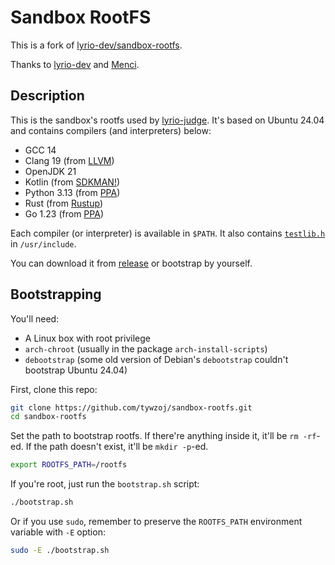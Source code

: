 # Sandbox RootFS

This is a fork of [lyrio-dev/sandbox-rootfs](https://github.com/lyrio-dev/sandbox-rootfs).

Thanks to [lyrio-dev](https://github.com/lyrio-dev) and [Menci](https://github.com/menci).

## Description

This is the sandbox's rootfs used by [lyrio-judge](https://github.com/lyrio-dev/judge). It's based on Ubuntu 24.04 and contains compilers (and interpreters) below:

* GCC 14
* Clang 19 (from [LLVM](https://apt.llvm.org/))
* OpenJDK 21
* Kotlin (from [SDKMAN!](https://kotlinlang.org/docs/tutorials/command-line.html))
* Python 3.13 (from [PPA](https://launchpad.net/~deadsnakes/+archive/ubuntu/ppa))
* Rust (from [Rustup](https://rustup.rs/))
* Go 1.23 (from [PPA](https://launchpad.net/~longsleep/+archive/ubuntu/golang-backports))

Each compiler (or interpreter) is available in `$PATH`. It also contains [`testlib.h`](https://github.com/MikeMirzayanov/testlib) in `/usr/include`.

You can download it from [release](https://github.com/tywzoj/sandbox-rootfs/releases) or bootstrap by yourself.

## Bootstrapping
You'll need:

* A Linux box with root privilege
* `arch-chroot` (usually in the package `arch-install-scripts`)
* `debootstrap` (some old version of Debian's `debootstrap` couldn't bootstrap Ubuntu 24.04)

First, clone this repo:

```bash
git clone https://github.com/tywzoj/sandbox-rootfs.git
cd sandbox-rootfs
```

Set the path to bootstrap rootfs. If there're anything inside it, it'll be `rm -rf`-ed. If the path doesn't exist, it'll be `mkdir -p`-ed.

```bash
export ROOTFS_PATH=/rootfs
```

If you're root, just run the `bootstrap.sh` script:

```bash
./bootstrap.sh
```

Or if you use `sudo`, remember to preserve the `ROOTFS_PATH` environment variable with `-E` option:

```bash
sudo -E ./bootstrap.sh
```
